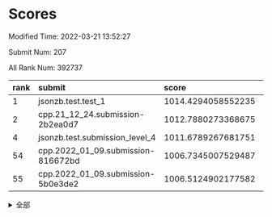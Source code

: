 # Scores

Modified Time: 2022-03-21 13:52:27

Submit Num: 207

All Rank Num: 392737

| rank |               submit               |       score        |       sigma        | pk_num |
| :--- | :--------------------------------- | :----------------- | :----------------- | :----- |
| 1    | jsonzb.test.test_1                 | 1014.4294058552235 | 0.8399083309464774 | 7589   |
| 2    | cpp.21_12_24.submission-2b2ea0d7   | 1012.7880273368675 | 0.7935670601126927 | 7589   |
| 4    | jsonzb.test.submission_level_4     | 1011.6789267681751 | 0.7777124243602677 | 7586   |
| 54   | cpp.2022_01_09.submission-816672bd | 1006.7345007529487 | 0.7291437300697982 | 7592   |
| 55   | cpp.2022_01_09.submission-5b0e3de2 | 1006.5124902177582 | 0.7324403108876054 | 7593   |


<details>
<summary>全部</summary>

| rank |                 submit                 |       score        |       sigma        | pk_num |
| :--- | :------------------------------------- | :----------------- | :----------------- | :----- |
| 1    | jsonzb.test.test_1                     | 1014.4294058552235 | 0.8399083309464774 | 7589   |
| 2    | cpp.21_12_24.submission-2b2ea0d7       | 1012.7880273368675 | 0.7935670601126927 | 7589   |
| 3    | gobigger.level_3.submission_level_3_15 | 1011.6911629968346 | 0.7533755980213068 | 7594   |
| 4    | jsonzb.test.submission_level_4         | 1011.6789267681751 | 0.7777124243602677 | 7586   |
| 5    | gobigger.level_3.submission_level_3_3  | 1011.5330651942592 | 0.745421185901572  | 7587   |
| 6    | gobigger.level_3.submission_level_3_22 | 1011.2599232633224 | 0.7526804348092179 | 7592   |
| 7    | gobigger.level_3.submission_level_3_26 | 1011.255583699735  | 0.7586719118357073 | 7589   |
| 8    | gobigger.level_3.submission_level_3_24 | 1011.0697960682196 | 0.7741866349152108 | 7589   |
| 9    | gobigger.level_3.submission_level_3_6  | 1010.9446577408411 | 0.7945358675150569 | 7589   |
| 10   | gobigger.level_3.submission_level_3_16 | 1010.7916359161005 | 0.7814898418947089 | 7589   |
| 11   | gobigger.level_3.submission_level_3_40 | 1010.5931491259385 | 0.7587486558831047 | 7591   |
| 12   | gobigger.level_3.submission_level_3_46 | 1010.5595003281769 | 0.7885493062812703 | 7591   |
| 13   | gobigger.level_3.submission_level_3_2  | 1010.532341379992  | 0.7495288203405294 | 7591   |
| 14   | gobigger.level_3.submission_level_3_27 | 1010.4899336774916 | 0.7839673545620992 | 7592   |
| 15   | gobigger.level_3.submission_level_3_18 | 1010.4114723653915 | 0.7696057798843039 | 7591   |
| 16   | gobigger.level_3.submission_level_3_8  | 1010.2953460021919 | 0.7754269065447045 | 7590   |
| 17   | gobigger.level_3.submission_level_3_21 | 1010.2850467198384 | 0.746027418243116  | 7596   |
| 18   | gobigger.level_3.submission_level_3_43 | 1010.2537774633989 | 0.7491313384205283 | 7584   |
| 19   | gobigger.level_3.submission_level_3_12 | 1010.2400221080096 | 0.73643450138437   | 7591   |
| 20   | gobigger.level_3.submission_level_3_11 | 1010.2186722140636 | 0.7614587559684217 | 7592   |
| 21   | gobigger.level_3.submission_level_3_19 | 1010.1863401633119 | 0.7521462382584574 | 7591   |
| 22   | gobigger.level_3.submission_level_3_34 | 1010.1381114835588 | 0.7675802906022273 | 7588   |
| 23   | gobigger.level_3.submission_level_3_45 | 1010.0981909745195 | 0.7505768036395779 | 7587   |
| 24   | gobigger.level_3.submission_level_3_33 | 1010.0923160565213 | 0.7586226423955955 | 7588   |
| 25   | gobigger.level_3.submission_level_3_1  | 1010.0883763096385 | 0.7388647149801401 | 7588   |
| 26   | gobigger.level_3.submission_level_3_44 | 1010.0734330159719 | 0.7655787535830579 | 7588   |
| 27   | gobigger.level_3.submission_level_3_14 | 1010.0506508117304 | 0.7455358662804402 | 7588   |
| 28   | gobigger.level_3.submission_level_3_5  | 1010.0056444936623 | 0.7727551438086685 | 7592   |
| 29   | gobigger.level_3.submission_level_3_35 | 1009.9336574585643 | 0.7314741776798919 | 7583   |
| 30   | gobigger.level_3.submission_level_3_4  | 1009.9052805056408 | 0.7509845478980464 | 7587   |
| 31   | gobigger.level_3.submission_level_3_20 | 1009.8850563020078 | 0.7329988539122271 | 7594   |
| 32   | gobigger.level_3.submission_level_3_0  | 1009.7684854936468 | 0.739038881700747  | 7589   |
| 33   | gobigger.level_3.submission_level_3_37 | 1009.7557593999796 | 0.7445321572601209 | 7589   |
| 34   | gobigger.level_3.submission_level_3_32 | 1009.7209716134743 | 0.7640246689989965 | 7592   |
| 35   | gobigger.level_3.submission_level_3_10 | 1009.6803693811731 | 0.7447584383328069 | 7591   |
| 36   | gobigger.level_3.submission_level_3_31 | 1009.5965674257764 | 0.7336015517894495 | 7589   |
| 37   | gobigger.level_3.submission_level_3_38 | 1009.5077942584091 | 0.7534980822952397 | 7590   |
| 38   | gobigger.level_3.submission_level_3_47 | 1009.502973701199  | 0.7448270359327788 | 7583   |
| 39   | gobigger.level_3.submission_level_3_7  | 1009.4746961910016 | 0.760949018644991  | 7587   |
| 40   | gobigger.level_3.submission_level_3_41 | 1009.4224988678106 | 0.7491887615684081 | 7586   |
| 41   | gobigger.level_3.submission_level_3_36 | 1009.4027823458139 | 0.7412543952334506 | 7589   |
| 42   | gobigger.level_3.submission_level_3_49 | 1009.3700876814733 | 0.7469157206722152 | 7587   |
| 43   | gobigger.level_3.submission_level_3_39 | 1009.3677012543405 | 0.7447082198048347 | 7587   |
| 44   | gobigger.level_3.submission_level_3_29 | 1009.2099815292624 | 0.7617008536692993 | 7592   |
| 45   | gobigger.level_3.submission_level_3_28 | 1009.2000142612873 | 0.75450287705345   | 7585   |
| 46   | gobigger.level_3.submission_level_3_42 | 1009.0588033026767 | 0.7481594891982886 | 7594   |
| 47   | gobigger.level_3.submission_level_3_17 | 1008.8981336510823 | 0.7506897692870447 | 7592   |
| 48   | gobigger.level_3.submission_level_3_9  | 1008.6306676438307 | 0.7617107486263412 | 7590   |
| 49   | gobigger.level_3.submission_level_3_48 | 1008.5931054806296 | 0.7351094364447344 | 7588   |
| 50   | gobigger.level_3.submission_level_3_13 | 1008.5736131355832 | 0.7410147345046091 | 7591   |
| 51   | gobigger.level_3.submission_level_3_30 | 1008.443306568966  | 0.7454736016928272 | 7594   |
| 52   | gobigger.level_3.submission_level_3_23 | 1008.2936160079479 | 0.7528663191079874 | 7591   |
| 53   | gobigger.level_3.submission_level_3_25 | 1007.8277650511982 | 0.7330209713714884 | 7591   |
| 54   | cpp.2022_01_09.submission-816672bd     | 1006.7345007529487 | 0.7291437300697982 | 7592   |
| 55   | cpp.2022_01_09.submission-5b0e3de2     | 1006.5124902177582 | 0.7324403108876054 | 7593   |
| 56   | gobigger.level_1.submission_level_1_17 | 1005.1112489055384 | 0.7275334047407749 | 7592   |
| 57   | gobigger.level_1.submission_level_1_49 | 1004.888633537473  | 0.7161704776796624 | 7590   |
| 58   | gobigger.level_1.submission_level_1_27 | 1004.7931526506018 | 0.7128994297346791 | 7586   |
| 59   | gobigger.level_1.submission_level_1_26 | 1004.7826448016654 | 0.7176798255083845 | 7594   |
| 60   | gobigger.level_1.submission_level_1_3  | 1004.7460621389085 | 0.7161008086501206 | 7589   |
| 61   | gobigger.level_1.submission_level_1_2  | 1004.6805364510204 | 0.7081164358840178 | 7587   |
| 62   | gobigger.level_1.submission_level_1_21 | 1004.4579607050496 | 0.733353303756605  | 7590   |
| 63   | gobigger.level_1.submission_level_1_18 | 1004.4537691883739 | 0.7248874887987009 | 7590   |
| 64   | gobigger.level_1.submission_level_1_28 | 1004.3603563434782 | 0.721414596634375  | 7593   |
| 65   | gobigger.level_1.submission_level_1_5  | 1004.2826323552523 | 0.7102013356838182 | 7588   |
| 66   | gobigger.level_1.submission_level_1_1  | 1004.2817069360236 | 0.711488252398844  | 7592   |
| 67   | gobigger.level_1.submission_level_1_15 | 1004.2546991216956 | 0.7172629379452209 | 7591   |
| 68   | gobigger.level_1.submission_level_1_9  | 1004.2102867627291 | 0.7411610234418707 | 7590   |
| 69   | gobigger.level_1.submission_level_1_19 | 1004.1589622630486 | 0.7054153272243422 | 7589   |
| 70   | gobigger.level_1.submission_level_1_37 | 1004.1315118806211 | 0.7397248061981498 | 7594   |
| 71   | gobigger.level_1.submission_level_1_38 | 1003.9744471797575 | 0.7301788982300432 | 7592   |
| 72   | gobigger.level_1.submission_level_1_25 | 1003.9573867525164 | 0.728195886444559  | 7588   |
| 73   | gobigger.level_1.submission_level_1_24 | 1003.9413468269906 | 0.7126751778227752 | 7585   |
| 74   | gobigger.level_1.submission_level_1_14 | 1003.8659259603792 | 0.7135547732471065 | 7592   |
| 75   | gobigger.level_1.submission_level_1_45 | 1003.8234147454439 | 0.7322846341591387 | 7591   |
| 76   | gobigger.level_1.submission_level_1_20 | 1003.8145390610352 | 0.7210911416145376 | 7585   |
| 77   | gobigger.level_1.submission_level_1_8  | 1003.7865099686194 | 0.7212854135403484 | 7584   |
| 78   | gobigger.level_1.submission_level_1_35 | 1003.7378017236649 | 0.7200789340791639 | 7588   |
| 79   | gobigger.level_1.submission_level_1_43 | 1003.6013589420359 | 0.7119341706619374 | 7593   |
| 80   | gobigger.level_1.submission_level_1_39 | 1003.4052585538868 | 0.7277648728769165 | 7592   |
| 81   | gobigger.level_1.submission_level_1_22 | 1003.3696312148064 | 0.7177673033602071 | 7587   |
| 82   | gobigger.level_1.submission_level_1_42 | 1003.3606688948828 | 0.7197491185588754 | 7586   |
| 83   | gobigger.level_1.submission_level_1_33 | 1003.2674744604436 | 0.717913648116087  | 7593   |
| 84   | gobigger.level_1.submission_level_1_29 | 1003.2625982484292 | 0.7264569608561232 | 7587   |
| 85   | gobigger.level_1.submission_level_1_32 | 1003.254930540405  | 0.7190906617774723 | 7585   |
| 86   | gobigger.level_1.submission_level_1_4  | 1003.1738947649147 | 0.7153342946092617 | 7592   |
| 87   | gobigger.level_1.submission_level_1_40 | 1003.1004028957767 | 0.7286073943743195 | 7590   |
| 88   | gobigger.level_1.submission_level_1_41 | 1003.0568013626279 | 0.7188078087317291 | 7591   |
| 89   | gobigger.level_1.submission_level_1_30 | 1003.044622647667  | 0.7086418207823747 | 7589   |
| 90   | gobigger.level_1.submission_level_1_11 | 1003.0051100443915 | 0.7249225944175952 | 7586   |
| 91   | gobigger.level_1.submission_level_1_48 | 1002.9114570290635 | 0.7225894942804562 | 7587   |
| 92   | gobigger.level_1.submission_level_1_7  | 1002.8991562058745 | 0.7074850208392002 | 7587   |
| 93   | gobigger.level_1.submission_level_1_16 | 1002.7895979794182 | 0.7202842723032924 | 7586   |
| 94   | gobigger.level_1.submission_level_1_31 | 1002.7711296595126 | 0.7239120066937978 | 7589   |
| 95   | gobigger.level_1.submission_level_1_47 | 1002.7289019726602 | 0.7114921682122194 | 7593   |
| 96   | gobigger.level_1.submission_level_1_6  | 1002.7280447068986 | 0.7112289672006894 | 7586   |
| 97   | gobigger.level_1.submission_level_1_36 | 1002.7230970705657 | 0.7160438197966926 | 7589   |
| 98   | gobigger.level_1.submission_level_1_34 | 1002.7146902165686 | 0.7098325885524217 | 7593   |
| 99   | gobigger.level_1.submission_level_1_46 | 1002.6993205935973 | 0.7177017328850136 | 7586   |
| 100  | gobigger.level_1.submission_level_1_10 | 1002.6976069394464 | 0.7120685774152086 | 7587   |
| 101  | gobigger.level_1.submission_level_1_13 | 1002.459957912598  | 0.7038842040845426 | 7587   |
| 102  | gobigger.level_1.submission_level_1_23 | 1002.388737228238  | 0.7225090351258984 | 7587   |
| 103  | gobigger.level_1.submission_level_1_44 | 1002.2379432873257 | 0.7216243930278075 | 7586   |
| 104  | gobigger.level_1.submission_level_1_0  | 1002.1073812400797 | 0.7169718845132665 | 7585   |
| 105  | gobigger.level_1.submission_level_1_12 | 1001.8346123667961 | 0.708990291981558  | 7587   |
| 106  | gobigger.random.submission_random_41   | 997.3611251587879  | 0.708517643760156  | 7589   |
| 107  | gobigger.random.submission_random_30   | 997.1508112483829  | 0.7267262898768868 | 7590   |
| 108  | gobigger.random.submission_random_28   | 997.1417817634172  | 0.7148072236788567 | 7589   |
| 109  | gobigger.random.submission_random_48   | 996.9230236013545  | 0.715582574435559  | 7592   |
| 110  | gobigger.random.submission_random_8    | 996.878069311666   | 0.7116686098644334 | 7586   |
| 111  | gobigger.random.submission_random_49   | 996.7289046717685  | 0.7202419416552318 | 7591   |
| 112  | gobigger.random.submission_random_38   | 996.7087050917816  | 0.6961557858578201 | 7592   |
| 113  | gobigger.random.submission_random_7    | 996.6080763605412  | 0.7043708721372843 | 7585   |
| 114  | gobigger.random.submission_random_3    | 996.5788581893505  | 0.7187542873773585 | 7584   |
| 115  | gobigger.random.submission_random_24   | 996.4956759433948  | 0.7170198142325213 | 7589   |
| 116  | gobigger.random.submission_random_39   | 996.4743975533538  | 0.7258364778993908 | 7585   |
| 117  | gobigger.random.submission_random_23   | 996.4495225062376  | 0.7168789254237591 | 7588   |
| 118  | gobigger.random.submission_random_31   | 996.4322268712235  | 0.7110104064729814 | 7594   |
| 119  | gobigger.random.submission_random_43   | 996.4316496193364  | 0.7096323234668529 | 7587   |
| 120  | gobigger.random.submission_random_45   | 996.3153825971835  | 0.7132873793129572 | 7588   |
| 121  | gobigger.random.submission_random_26   | 996.2565793333778  | 0.7051292092763871 | 7581   |
| 122  | gobigger.random.submission_random_11   | 996.2528874611061  | 0.7025117504754149 | 7592   |
| 123  | gobigger.random.submission_random_17   | 996.1395025810111  | 0.7209526359804451 | 7589   |
| 124  | gobigger.random.submission_random_20   | 996.1156527374111  | 0.7046868001611177 | 7582   |
| 125  | gobigger.random.submission_random_1    | 995.992646139368   | 0.7035255157634576 | 7590   |
| 126  | gobigger.random.submission_random_47   | 995.98378561756    | 0.7255219381579718 | 7590   |
| 127  | gobigger.random.submission_random_42   | 995.9747101046746  | 0.7165755480469027 | 7590   |
| 128  | gobigger.random.submission_random_0    | 995.9008660316081  | 0.7173788002756984 | 7586   |
| 129  | gobigger.random.submission_random_33   | 995.8231353191521  | 0.7022406310746995 | 7592   |
| 130  | gobigger.random.submission_random_44   | 995.8090146727191  | 0.7062019469771901 | 7583   |
| 131  | gobigger.random.submission_random_5    | 995.7837225471408  | 0.7037863928370086 | 7590   |
| 132  | gobigger.random.submission_random_13   | 995.7811307002759  | 0.7101225547253369 | 7583   |
| 133  | gobigger.random.submission_random_35   | 995.7477922244068  | 0.7056154978777565 | 7590   |
| 134  | gobigger.random.submission_random_19   | 995.7050950446002  | 0.7189627282635951 | 7587   |
| 135  | gobigger.random.submission_random_22   | 995.6259731153943  | 0.7011497578410044 | 7583   |
| 136  | gobigger.random.submission_random_32   | 995.6191714813671  | 0.7144920191767586 | 7583   |
| 137  | gobigger.random.submission_random_18   | 995.5928814915005  | 0.6954037953770629 | 7591   |
| 138  | gobigger.random.submission_random_16   | 995.5641218103597  | 0.711765378617598  | 7590   |
| 139  | gobigger.random.submission_random_34   | 995.5158266430617  | 0.7187123849334829 | 7590   |
| 140  | gobigger.random.submission_random_4    | 995.5027052840354  | 0.7114782619131089 | 7586   |
| 141  | gobigger.random.submission_random_37   | 995.4909817561673  | 0.7100230333980379 | 7590   |
| 142  | gobigger.random.submission_random_2    | 995.4592245180419  | 0.7120727987861517 | 7586   |
| 143  | gobigger.random.submission_random_9    | 995.4458163851757  | 0.709547032925126  | 7591   |
| 144  | gobigger.random.submission_random_6    | 995.4448758905617  | 0.7062775121169131 | 7588   |
| 145  | gobigger.random.submission_random_46   | 995.2879754368628  | 0.7061254053373198 | 7598   |
| 146  | gobigger.random.submission_random_27   | 995.2857578774818  | 0.7022299454430925 | 7590   |
| 147  | gobigger.random.submission_random_12   | 995.2263492820556  | 0.7147629275713356 | 7587   |
| 148  | gobigger.random.submission_random_15   | 995.1686068588077  | 0.7118713667661992 | 7590   |
| 149  | gobigger.random.submission_random_25   | 994.9210865067134  | 0.7304766873071427 | 7586   |
| 150  | gobigger.random.submission_random_10   | 994.8857152287037  | 0.7113438209076408 | 7592   |
| 151  | gobigger.random.submission_random_40   | 994.8521982402274  | 0.714946037836196  | 7585   |
| 152  | gobigger.random.submission_random_21   | 994.7245961478009  | 0.7147017509743276 | 7586   |
| 153  | gobigger.random.submission_random_36   | 994.2485937193279  | 0.7071303163585128 | 7589   |
| 154  | gobigger.random.submission_random_14   | 994.2400793037302  | 0.7126380372301035 | 7588   |
| 155  | gobigger.random.submission_random_29   | 994.182111776187   | 0.7343652306029256 | 7591   |
| 156  | gobigger.level_2.submission_level_2_44 | 993.5553185806622  | 0.7261827811834223 | 7595   |
| 157  | gobigger.level_2.submission_level_2_11 | 993.3539808797823  | 0.7530727967248994 | 7592   |
| 158  | gobigger.level_2.submission_level_2_42 | 993.2919121684275  | 0.7347762359234571 | 7589   |
| 159  | gobigger.level_2.submission_level_2_18 | 993.2571932019722  | 0.7191816910185289 | 7587   |
| 160  | gobigger.level_2.submission_level_2_37 | 993.0035945921462  | 0.7334541096738354 | 7589   |
| 161  | gobigger.level_2.submission_level_2_3  | 992.9818218236087  | 0.7454490459067968 | 7590   |
| 162  | gobigger.level_2.submission_level_2_23 | 992.9678260728135  | 0.7458808545545712 | 7581   |
| 163  | gobigger.level_2.submission_level_2_32 | 992.7666720742653  | 0.7241370538270075 | 7591   |
| 164  | gobigger.level_2.submission_level_2_5  | 992.7044842736609  | 0.737578328147396  | 7595   |
| 165  | gobigger.level_2.submission_level_2_45 | 992.6977604433176  | 0.7347109941695171 | 7593   |
| 166  | gobigger.level_2.submission_level_2_19 | 992.6640762960714  | 0.74538553130758   | 7590   |
| 167  | gobigger.level_2.submission_level_2_12 | 992.6528035763179  | 0.7594472820684827 | 7589   |
| 168  | gobigger.level_2.submission_level_2_35 | 992.5481863598094  | 0.7383084869230772 | 7588   |
| 169  | gobigger.level_2.submission_level_2_20 | 992.4677486990718  | 0.7478227453042373 | 7588   |
| 170  | gobigger.level_2.submission_level_2_36 | 992.4645100966769  | 0.7344281253987495 | 7589   |
| 171  | gobigger.level_2.submission_level_2_16 | 992.4343318107515  | 0.7271617944398746 | 7591   |
| 172  | gobigger.level_2.submission_level_2_8  | 992.4240492137516  | 0.7341993333495902 | 7592   |
| 173  | gobigger.level_2.submission_level_2_33 | 992.420289656046   | 0.7380404247879946 | 7591   |
| 174  | gobigger.level_2.submission_level_2_21 | 992.3570677535373  | 0.7428249565758991 | 7589   |
| 175  | gobigger.level_2.submission_level_2_22 | 992.297278834527   | 0.7360077994855091 | 7592   |
| 176  | gobigger.level_2.submission_level_2_38 | 992.2404775681395  | 0.7415052338246333 | 7588   |
| 177  | gobigger.level_2.submission_level_2_29 | 992.1859939376568  | 0.7358506744869615 | 7586   |
| 178  | gobigger.level_2.submission_level_2_28 | 992.1611606688584  | 0.7635243681311693 | 7597   |
| 179  | gobigger.level_2.submission_level_2_30 | 992.1452484235158  | 0.7403958365936076 | 7588   |
| 180  | gobigger.level_2.submission_level_2_34 | 992.0745658458327  | 0.7355579830880536 | 7588   |
| 181  | gobigger.level_2.submission_level_2_10 | 992.0484114444359  | 0.7577980130735043 | 7589   |
| 182  | gobigger.level_2.submission_level_2_43 | 991.937136500604   | 0.7661546935181259 | 7590   |
| 183  | gobigger.level_2.submission_level_2_13 | 991.9283037905828  | 0.7586337087288804 | 7588   |
| 184  | gobigger.level_2.submission_level_2_39 | 991.9230539678248  | 0.7521980639644513 | 7595   |
| 185  | gobigger.level_2.submission_level_2_7  | 991.884743945622   | 0.7433277593878654 | 7590   |
| 186  | gobigger.level_2.submission_level_2_24 | 991.8717527592162  | 0.7654998240314003 | 7594   |
| 187  | gobigger.level_2.submission_level_2_6  | 991.8200875626134  | 0.7444778077641254 | 7583   |
| 188  | gobigger.level_2.submission_level_2_25 | 991.7788584720627  | 0.7714780225706284 | 7586   |
| 189  | gobigger.level_2.submission_level_2_0  | 991.6890784825285  | 0.7420860435947009 | 7587   |
| 190  | gobigger.level_2.submission_level_2_27 | 991.6864433510065  | 0.7325460300094676 | 7586   |
| 191  | gobigger.level_2.submission_level_2_41 | 991.6110266423071  | 0.7621565907008964 | 7589   |
| 192  | gobigger.level_2.submission_level_2_4  | 991.4675503894163  | 0.7393218591020347 | 7592   |
| 193  | gobigger.level_2.submission_level_2_49 | 991.4675403235749  | 0.7667113944551089 | 7592   |
| 194  | gobigger.level_2.submission_level_2_40 | 991.4309436279457  | 0.7331506710773986 | 7590   |
| 195  | gobigger.level_2.submission_level_2_17 | 991.4201297962558  | 0.7614552247259007 | 7593   |
| 196  | gobigger.level_2.submission_level_2_31 | 991.414183282671   | 0.7530659065688138 | 7584   |
| 197  | gobigger.level_2.submission_level_2_26 | 991.3990937038094  | 0.7457210673105976 | 7590   |
| 198  | gobigger.level_2.submission_level_2_14 | 991.3480422150374  | 0.7421558337863217 | 7591   |
| 199  | gobigger.level_2.submission_level_2_1  | 991.2198668168628  | 0.7414142518059564 | 7594   |
| 200  | gobigger.level_2.submission_level_2_15 | 991.184612576334   | 0.7442001119382164 | 7586   |
| 201  | gobigger.level_2.submission_level_2_47 | 991.1837715792507  | 0.7744435457677585 | 7586   |
| 202  | gobigger.level_2.submission_level_2_9  | 991.1669106861607  | 0.7563895420825586 | 7591   |
| 203  | gobigger.level_2.submission_level_2_46 | 990.8444974290626  | 0.7624488312900553 | 7586   |
| 204  | gobigger.level_2.submission_level_2_2  | 990.8315547631374  | 0.7677602659243998 | 7590   |
| 205  | gobigger.level_2.submission_level_2_48 | 990.2934686803416  | 0.7543478057928681 | 7592   |
| 206  | gobigger.none.submission_none_0        | 975.0697642022128  | 1.5173985208716094 | 7588   |
| 207  | gobigger.none.submission_none_1        | 973.7804656652128  | 1.668477286853938  | 7593   |

</details>